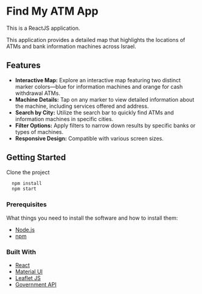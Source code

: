 # Find My ATM App

This is a ReactJS application.

This application provides a detailed map that highlights the locations of ATMs and bank information machines across Israel.

## Features

- **Interactive Map:** Explore an interactive map featuring two distinct marker colors—blue for information machines and orange for cash withdrawal ATMs.
- **Machine Details:** Tap on any marker to view detailed information about the machine, including services offered and address.
- **Search by City:** Utilize the search bar to quickly find ATMs and information machines in specific cities.
- **Filter Options:** Apply filters to narrow down results by specific banks or types of machines.
- **Responsive Design:** Compatible with various screen sizes.

## Getting Started

Clone the project

```bash
  npm install
  npm start
```

### Prerequisites

What things you need to install the software and how to install them:

- [Node.js](https://nodejs.org/)
- [npm](https://www.npmjs.com/)

### Built With

- [React](https://react.dev/)
- [Material UI](https://mui.com/)
- [Leaflet JS](https://react-leaflet.js.org/)
- [Government API](https://data.gov.il/he/dataset/automated-devices/)
